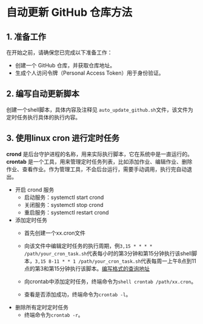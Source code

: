 # 自动更新 GitHub 仓库方法

## 1. 准备工作

在开始之前，请确保您已完成以下准备工作：
- 创建一个 GitHub 仓库，并获取仓库地址。
- 生成个人访问令牌（Personal Access Token）用于身份验证。

## 2. 编写自动更新脚本

创建一个shell脚本，具体内容及注释见 `auto_update_github.sh`文件，该文件为定时任务执行具体的执行内容。

## 3. 使用linux cron 进行定时任务

**crond** 是后台守护进程的名称，用来实际执行脚本，它在系统中是一直运行的。
**crontab** 是一个工具，用来管理定时任务列表，比如添加作业、编辑作业、删除作业、查看作业。作为管理工具，不会后台运行，需要手动调用，执行完自动退出。

- 开启 crond 服务
  - 启动服务：systemctl start crond
  - 关闭服务：systemctl stop crond
  - 重启服务：systemctl restart crond
- 添加定时任务
  - 首先创建一个xx.cron文件
  - 向该文件中编辑定时任务的执行周期，例`3,15 * * * * /path/your_cron_task.sh`代表每小时的第3分钟和第15分钟执行该shell脚本，`3,15 8-11 * * 1 /path/your_cron_task.sh`代表每周一上午8点到11点的第3和第15分钟执行该脚本。[编写格式的查询地址](https://zhuanlan.zhihu.com/p/353029881)
  
  - 向crontab中添加定时任务，终端命令为`shell crontab /path/xx.cron`。
  - 查看是否添加成功，终端命令为`crontab -l`。
- 删除所有定时定时任务
  - 终端命令为`crontab -r`。  
  


